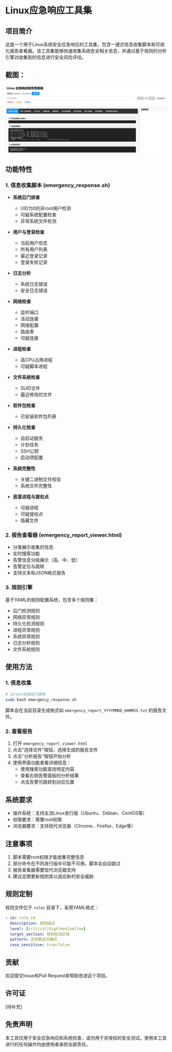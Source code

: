 # Linux应急响应工具集

## 项目简介
这是一个用于Linux系统安全应急响应的工具集，包含一键式信息收集脚本和可视化报告查看器。该工具集能够快速收集系统安全相关信息，并通过基于规则的分析引擎对收集到的信息进行安全风险评估。

## 截图：
![img.png](img.png)

## 功能特性

### 1. 信息收集脚本 (emergency_response.sh)
- **系统后门排查**
  - UID为0的非root用户检测
  - 可疑系统配置检查
  - 异常系统文件检测
  
- **用户与登录检查**
  - 当前用户信息
  - 所有用户列表
  - 最近登录记录
  - 登录失败记录

- **日志分析**
  - 系统日志错误
  - 安全日志错误

- **网络检查**
  - 监听端口
  - 活动连接
  - 网络配置
  - 路由表
  - 可疑连接

- **进程检查**
  - 高CPU占用进程
  - 可疑脚本进程

- **文件系统检查**
  - SUID文件
  - 最近修改的文件

- **软件包检查**
  - 已安装软件包列表

- **持久化检查**
  - 自启动服务
  - 计划任务
  - SSH公钥
  - 启动项配置

- **系统完整性**
  - 关键二进制文件校验
  - 系统文件完整性

- **恶意进程与提权点**
  - 可疑进程
  - 可疑提权点
  - 隐藏文件

### 2. 报告查看器 (emergency_report_viewer.html)
- 分类展示收集的信息
- 实时搜索功能
- 告警信息分级展示（高、中、低）
- 告警定位与跳转
- 支持文本和JSON格式报告

### 3. 规则引擎
基于YAML的规则配置系统，包含多个规则集：
- 后门检测规则
- 网络异常规则
- 持久化检测规则
- 进程异常规则
- 系统异常规则
- 日志分析规则
- 文件系统规则

## 使用方法

### 1. 信息收集
```bash
# 以root权限运行脚本
sudo bash emergency_response.sh
```
脚本会在当前目录生成格式如 `emergency_report_YYYYMMDD_HHMMSS.txt` 的报告文件。

### 2. 查看报告
1. 打开 `emergency_report_viewer.html`
2. 点击"选择文件"按钮，选择生成的报告文件
3. 点击"分析报告"按钮开始分析
4. 使用界面功能查看详细信息：
   - 使用搜索功能查找特定内容
   - 查看右侧告警面板的分析结果
   - 点击告警可跳转到对应位置

## 系统要求
- 操作系统：支持主流Linux发行版（Ubuntu、Debian、CentOS等）
- 权限要求：需要root权限
- 浏览器要求：支持现代浏览器（Chrome、Firefox、Edge等）

## 注意事项
1. 脚本需要root权限才能收集完整信息
2. 部分命令在不同发行版中可能不可用，脚本会自动跳过
3. 报告查看器需要现代浏览器支持
4. 建议定期更新规则库以适应新的安全威胁

## 规则定制
规则文件位于 `rules` 目录下，采用YAML格式：
```yaml
- id: rule_id
  description: 规则描述
  level: [critical|high|medium|low]
  target_section: 目标检测区域
  pattern: 正则表达式模式
  case_sensitive: true/false
```

## 贡献
欢迎提交Issue和Pull Request来帮助改进这个项目。

## 许可证
[待补充]

## 免责声明
本工具仅用于安全应急响应和系统检查，请勿用于非授权的安全测试。使用本工具进行的任何操作均由使用者承担全部责任。
